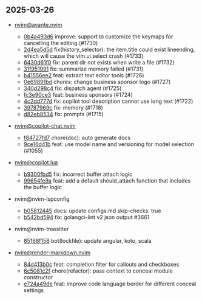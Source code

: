 ## 2025-03-26

* nvim@avante.nvim
  - [0b4a493d6](https://github.com/yetone/avante.nvim/commit/0b4a493d60da6381678bd6f325c763d9fa0c8ae1) improve: support to customize the keymaps for cancelling the editing (#1730)
  - [2d4ea5d5d](https://github.com/yetone/avante.nvim/commit/2d4ea5d5d659ee1d19d1d3fdc8fb2498d1388d4a) fix(history_selector): the item.title could exist lineending, which will cause the vim.ui.select crash (#1733)
  - [6430d61f0](https://github.com/yetone/avante.nvim/commit/6430d61f0a1a29374289008252a43add57b1f3a5) fix: parent dir not exists when write a file (#1732)
  - [31f951991](https://github.com/yetone/avante.nvim/commit/31f9519912c3cdacb0c6fdd525b2ce806a16400b) fix: summarize memory failed (#1731)
  - [b41556ee2](https://github.com/yetone/avante.nvim/commit/b41556ee217fea5d473a3e7afc5bce9b6cfd6a85) feat: extract text editor tools (#1726)
  - [0e69891bd](https://github.com/yetone/avante.nvim/commit/0e69891bdcfa7a2bf94ad7f4c085c14c0a692410) chores: change business sponsor logo (#1727)
  - [340d298c4](https://github.com/yetone/avante.nvim/commit/340d298c47c972a554ada7e223f0bee793fc626e) fix: dispatch agent (#1725)
  - [fc3e90ce3](https://github.com/yetone/avante.nvim/commit/fc3e90ce3be1292c349b49bd0d82da44781bf80b) feat: business sponsors (#1724)
  - [4c2dd777d](https://github.com/yetone/avante.nvim/commit/4c2dd777d62cebce6f29fc81b30e92ef290451ff) fix: copilot tool description cannot use long text (#1722)
  - [39787969c](https://github.com/yetone/avante.nvim/commit/39787969c769204861f1339e52ffcdd00e648220) fix: memory (#1718)
  - [d82eb8534](https://github.com/yetone/avante.nvim/commit/d82eb8534e227a2b8cb119c3bb325ab72423d699) fix: prompts (#1715)

* nvim@copilot-chat.nvim
  - [f84727fd7](https://github.com/CopilotC-Nvim/CopilotChat.nvim/commit/f84727fd79f726b7e848adf89108d66805638f06) chore(doc): auto generate docs
  - [9ce16d41b](https://github.com/CopilotC-Nvim/CopilotChat.nvim/commit/9ce16d41b2ca16811d784cd080d4daf793a02d16) feat: use model name and versioning for model selection (#1055)

* nvim@copilot.lua
  - [b9300fbd5](https://github.com/zbirenbaum/copilot.lua/commit/b9300fbd5eeeae294eb76ba6c35c44fbd8b71c1b) fix: incorrect buffer attach logic
  - [99654fe9a](https://github.com/zbirenbaum/copilot.lua/commit/99654fe9ad6cb2500c66b178a03326f75c95f176) feat: add a default should_attach function that includes the buffer logic

* nvim@nvim-lspconfig
  - [b05812445](https://github.com/neovim/nvim-lspconfig/commit/b05812445486100bcbc99d6430233ea02cfddaf3) docs: update configs.md skip-checks: true
  - [b542bd594](https://github.com/neovim/nvim-lspconfig/commit/b542bd594a8b9ab76926721e9815ec4b0b1b3c16) fix: golangci-lint v2 json output #3661

* nvim@nvim-treesitter
  - [85168f158](https://github.com/nvim-treesitter/nvim-treesitter/commit/85168f15808d89b0222313652b9d2777eda3cb08) bot(lockfile): update angular, koto, scala

* nvim@render-markdown.nvim
  - [84d413b0c](https://github.com/MeanderingProgrammer/render-markdown.nvim/commit/84d413b0c432adaeaf3dcaac646638bd99d06aa6) feat: completion filter for callouts and checkboxes
  - [6c5081c2f](https://github.com/MeanderingProgrammer/render-markdown.nvim/commit/6c5081c2fdc62ff20b109ec7c12c7b675dd339ee) chore(refactor): pass context to conceal module constructor
  - [e724a49de](https://github.com/MeanderingProgrammer/render-markdown.nvim/commit/e724a49dee315744d6f5d3c651ddd604cc7afc52) feat: improve code language border for different conceal settings